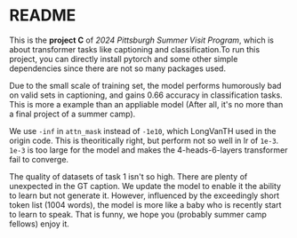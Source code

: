 # README
This is the **project C** of *2024 Pittsburgh Summer Visit Program*, which is about transformer tasks like captioning and classification.To run this project, you can directly install pytorch and some other simple dependencies since there are not so many packages used.

Due to the small scale of training set, the model performs humorously bad on valid sets in captioning, and gains 0.66 accuracy in classification tasks. This is more a example than an appliable model (After all, it's no more than a final project of a summer camp).

We use `-inf` in `attn_mask` instead of `-1e10`, which LongVanTH used in the origin code. This is theoritically right, but perform not so well in lr of `1e-3`. `1e-3` is too large for the model and makes the 4-heads-6-layers transformer fail to converge.

The quality of datasets of task 1 isn't so high. There are plenty of unexpected <UNK> in the GT caption. We update the model to enable it the ability to learn <UNK> but not generate it. However, influenced by the exceedingly short token list (1004 words), the model is more like a baby who is recently start to learn to speak. That is funny, we hope you (probably summer camp fellows) enjoy it.

